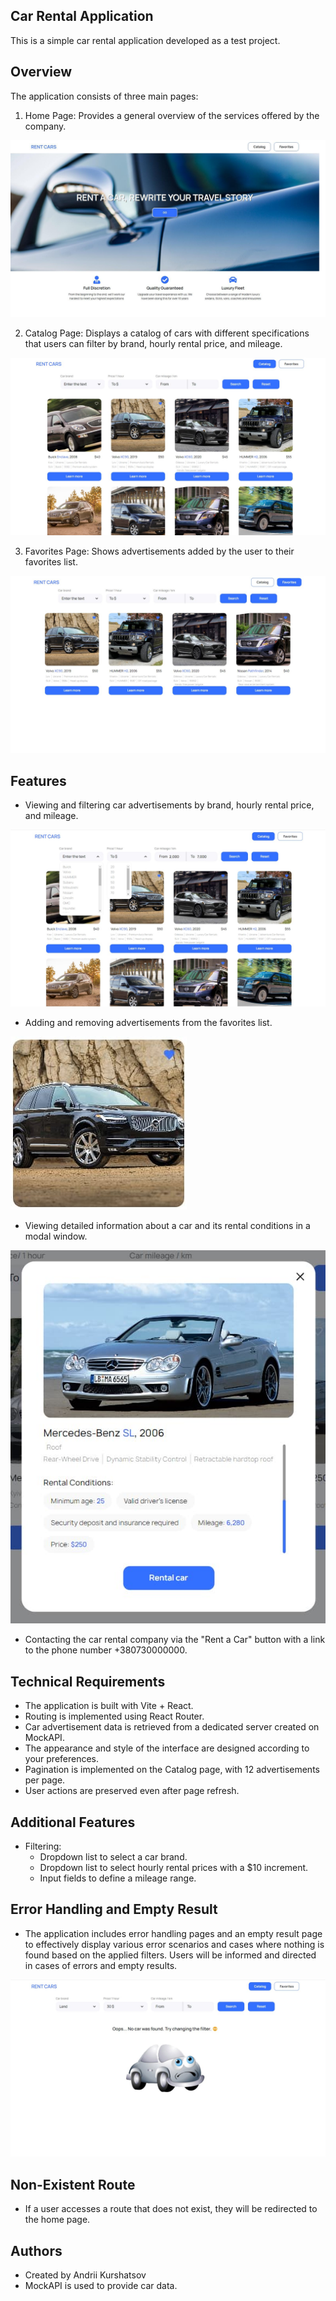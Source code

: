 ## Car Rental Application

This is a simple car rental application developed as a test project.

## Overview

The application consists of three main pages:

1. Home Page: Provides a general overview of the services offered by the company.

![Home Page](./public/home-page.jpg)

2. Catalog Page: Displays a catalog of cars with different specifications that users can filter by brand, hourly rental price, and mileage.

![Catalog Page](./public/catalog-page.jpg)

3. Favorites Page: Shows advertisements added by the user to their favorites list.

![Favorites Page](./public/favorites-page.jpg)

## Features

- Viewing and filtering car advertisements by brand, hourly rental price, and mileage.

![Filtering](./public/filter-page.jpg)

- Adding and removing advertisements from the favorites list.

![Adding and Removing from Favorites](./public/heart-page.jpg)

- Viewing detailed information about a car and its rental conditions in a modal window.

![Modal Window](./public/modal-page.jpg)

- Contacting the car rental company via the "Rent a Car" button with a link to the phone number +380730000000.

## Technical Requirements

- The application is built with Vite + React.
- Routing is implemented using React Router.
- Car advertisement data is retrieved from a dedicated server created on MockAPI.
- The appearance and style of the interface are designed according to your preferences.
- Pagination is implemented on the Catalog page, with 12 advertisements per page.
- User actions are preserved even after page refresh.

## Additional Features

- Filtering:
  - Dropdown list to select a car brand.
  - Dropdown list to select hourly rental prices with a $10 increment.
  - Input fields to define a mileage range.

## Error Handling and Empty Result

- The application includes error handling pages and an empty result page to effectively display various error scenarios and cases where nothing is found based on the applied filters. Users will be informed and directed in cases of errors and empty results.

![Empty Result](./public/error-page.jpg)

## Non-Existent Route

- If a user accesses a route that does not exist, they will be redirected to the home page.

## Authors

- Created by Andrii Kurshatsov
- MockAPI is used to provide car data.
